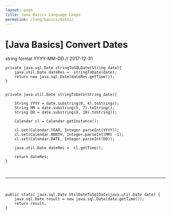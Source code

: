 ```yaml
---
layout: page
title: Java Basics Language Loops
permalink: /lang/basics/dates/
---
```


# [Java Basics] Convert Dates


string format YYYY-MM-DD // 2017-12-31



    private java.sql.Date stringToSQLDate(String date){
        java.util.Date dateRes =  stringToDate(date);
        return new java.sql.Date(dateRes.getTime());
    }


    private java.util.Date stringToDate(String date){

        String YYYY = date.substring(0, 4).toString();
        String MM = date.substring(5, 7).toString();
        String DD = date.substring(8, 10).toString();

        Calendar cl = Calendar.getInstance();

        cl.set(Calendar.YEAR, Integer.parseInt(YYYY));
        cl.set(Calendar.MONTH, Integer.parseInt(MM) -1);
        cl.set(Calendar.DATE, Integer.parseInt(DD));

        java.util.Date dateRes =  cl.getTime();

        return dateRes;
    }


<br/>
<hr/>
<br/>

    public static java.sql.Date UtilDateToSqlDate(java.util.Date date) {
        java.sql.Date result = new java.sql.Date(date.getTime());
        return result;
    }
